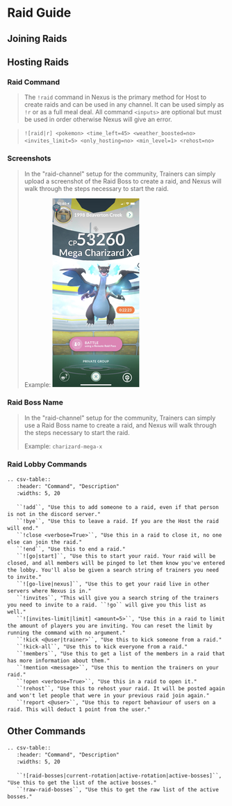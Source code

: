 # Raid Guide

## Joining Raids

## Hosting Raids

### Raid Command

> The `!raid` command in Nexus is the primary method for Host to create raids and can be used in any channel. It can be used simply as `!r` or as a full meal deal. All command `<inputs>` are optional but must be used in order otherwise Nexus will give an error. 

> `![raid|r] <pokemon> <time_left=45> <weather_boosted=no> <invites_limit=5> <only_hosting=no> <min_level=1> <rehost=no>`

### Screenshots

> In the "raid-channel" setup for the community, Trainers can simply upload a screenshot of the Raid Boss to create a raid, and Nexus will walk through the steps necessary to start the raid.
>
> Example:
> <img src="_static/img/charizard-mega-x.png">

### Raid Boss Name

> In the "raid-channel" setup for the community, Trainers can simply use a Raid Boss name to create a raid, and Nexus will walk through the steps necessary to start the raid.
>
> Example: `charizard-mega-x`

### Raid Lobby Commands

```eval_rst
.. csv-table::
   :header: "Command", "Description"
   :widths: 5, 20

   ``!add``, "Use this to add someone to a raid, even if that person is not in the discord server."
   ``!bye``, "Use this to leave a raid. If you are the Host the raid will end."
   ``!close <verbose=True>``, "Use this in a raid to close it, no one else can join the raid."
   ``!end``, "Use this to end a raid."
   ``![go|start]``, "Use this to start your raid. Your raid will be closed, and all members will be pinged to let them know you've entered the lobby. You'll also be given a search string of trainers you need to invite."
   ``![go-live|nexus]``, "Use this to get your raid live in other servers where Nexus is in."
   ``!invites``, "This will give you a search string of the trainers you need to invite to a raid. ``!go`` will give you this list as well."
   ``![invites-limit|limit] <amount=5>``, "Use this in a raid to limit the amount of players you are inviting. You can reset the limit by running the command with no argument."
   ``!kick <@user|trainer>``, "Use this to kick someone from a raid."
   ``!kick-all``, "Use this to kick everyone from a raid."
   ``!members``, "Use this to get a list of the members in a raid that has more information about them."
   ``!mention <message>``, "Use this to mention the trainers on your raid."
   ``!open <verbose=True>``, "Use this in a raid to open it."
   ``!rehost``, "Use this to rehost your raid. It will be posted again and won't let people that were in your previous raid join again."
   ``!report <@user>``, "Use this to report behaviour of users on a raid. This will deduct 1 point from the user."

```

## Other Commands

```eval_rst
.. csv-table::
   :header: "Command", "Description"
   :widths: 5, 20

   ``![raid-bosses|current-rotation|active-rotation|active-bosses]``, "Use this to get the list of the active bosses."
   ``!raw-raid-bosses``, "Use this to get the raw list of the active bosses."

```
